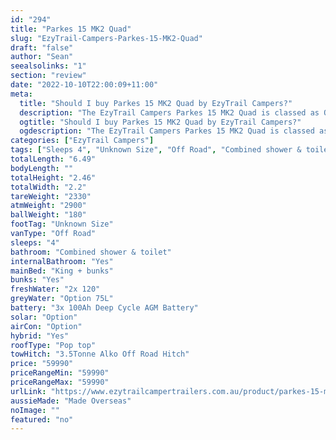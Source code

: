 ```yaml
---
id: "294"
title: "Parkes 15 MK2 Quad"
slug: "EzyTrail-Campers-Parkes-15-MK2-Quad"
draft: "false"
author: "Sean"
seealsolinks: "1"
section: "review"
date: "2022-10-10T22:00:09+11:00"
meta:
  title: "Should I buy Parkes 15 MK2 Quad by EzyTrail Campers?"
  description: "The EzyTrail Campers Parkes 15 MK2 Quad is classed as Off Road, and sleeps 4 people. It is Made Overseas and comes in at Unknown Size. It generally has Combined shower & toilet."
  ogtitle: "Should I buy Parkes 15 MK2 Quad by EzyTrail Campers?"
  ogdescription: "The EzyTrail Campers Parkes 15 MK2 Quad is classed as Off Road, and sleeps 4 people. It is Made Overseas and comes in at Unknown Size. It generally has Combined shower & toilet."
categories: ["EzyTrail Campers"]
tags: ["Sleeps 4", "Unknown Size", "Off Road", "Combined shower & toilet", "Pop top", "50 - 60k", "Made Overseas"]
totalLength: "6.49"
bodyLength: ""
totalHeight: "2.46"
totalWidth: "2.2"
tareWeight: "2330"
atmWeight: "2900"
ballWeight: "180"
footTag: "Unknown Size"
vanType: "Off Road"
sleeps: "4"
bathroom: "Combined shower & toilet"
internalBathroom: "Yes"
mainBed: "King + bunks"
bunks: "Yes"
freshWater: "2x 120"
greyWater: "Option 75L"
battery: "3x 100Ah Deep Cycle AGM Battery"
solar: "Option"
airCon: "Option"
hybrid: "Yes"
roofType: "Pop top"
towHitch: "3.5Tonne Alko Off Road Hitch"
price: "59990"
priceRangeMin: "59990"
priceRangeMax: "59990"
urlLink: "https://www.ezytrailcampertrailers.com.au/product/parkes-15-mk2/"
aussieMade: "Made Overseas"
noImage: ""
featured: "no"
---
```

